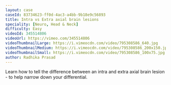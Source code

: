 ```yaml
---
layout: case
caseId: 83734623-ff0d-4ac3-a4bb-9b18e9c56893
title: Intra vs Extra axial brain lesions
speciality: [Neuro, Head & Neck]
difficulty: Easy
videoId: 345514806
videoUrl: https://vimeo.com/345514806
videoThumbnailLarge: https://i.vimeocdn.com/video/795308586_640.jpg
videoThumbnailMedium: https://i.vimeocdn.com/video/795308586_200x150.jpg
videoThumbnailSmall: https://i.vimeocdn.com/video/795308586_100x75.jpg
author: Radhika Prasad
---
```


Learn how to tell the difference between an intra and extra axial brain lesion - to help narrow down your differential.